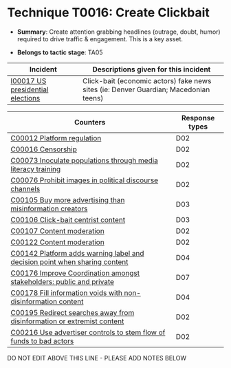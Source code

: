 # Technique T0016: Create Clickbait

* **Summary**: Create attention grabbing headlines (outrage, doubt, humor) required to drive traffic & engagement. This is a key asset.

* **Belongs to tactic stage**: TA05


| Incident | Descriptions given for this incident |
| -------- | -------------------- |
| [I00017 US presidential elections](../generated_pages/incidents/I00017.md) | Click-bait (economic actors) fake news sites (ie: Denver Guardian; Macedonian teens) |



| Counters | Response types |
| -------- | -------------- |
| [C00012 Platform regulation](../generated_pages/counters/C00012.md) | D02 |
| [C00016 Censorship](../generated_pages/counters/C00016.md) | D02 |
| [C00073 Inoculate populations through media literacy training](../generated_pages/counters/C00073.md) | D02 |
| [C00076 Prohibit images in political discourse channels](../generated_pages/counters/C00076.md) | D02 |
| [C00105 Buy more advertising than misinformation creators](../generated_pages/counters/C00105.md) | D03 |
| [C00106 Click-bait centrist content](../generated_pages/counters/C00106.md) | D03 |
| [C00107 Content moderation](../generated_pages/counters/C00107.md) | D02 |
| [C00122 Content moderation](../generated_pages/counters/C00122.md) | D02 |
| [C00142 Platform adds warning label and decision point when sharing content](../generated_pages/counters/C00142.md) | D04 |
| [C00176 Improve Coordination amongst stakeholders: public and private](../generated_pages/counters/C00176.md) | D07 |
| [C00178 Fill information voids with non-disinformation content](../generated_pages/counters/C00178.md) | D04 |
| [C00195 Redirect searches away from disinformation or extremist content ](../generated_pages/counters/C00195.md) | D02 |
| [C00216 Use advertiser controls to stem flow of funds to bad actors](../generated_pages/counters/C00216.md) | D02 |


DO NOT EDIT ABOVE THIS LINE - PLEASE ADD NOTES BELOW